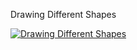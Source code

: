 Drawing Different Shapes

[![Drawing Different Shapes](https://img.youtube.com/vi/HSq72sYXrk4/maxresdefault.jpg)](https://youtu.be/HSq72sYXrk4)
